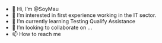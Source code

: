 - 👋 Hi, I’m @SoyMau
- 👀 I’m interested in first experience working in the IT sector.
- 🌱 I’m currently learning Testing Qualify Assistance 
- 💞️ I’m looking to collaborate on ...
- 📫 How to reach me

<!---
SoyMau/SoyMau is a ✨ special ✨ repository because its `README.md` (this file) appears on your GitHub profile.
You can click the Preview link to take a look at your changes.
--->
